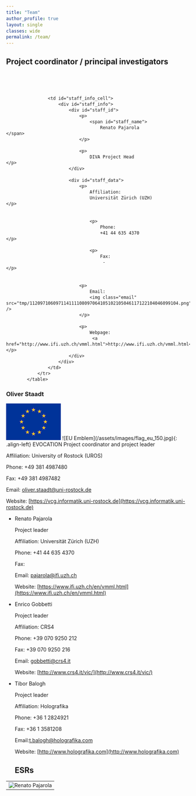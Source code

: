 ```yaml
---
title: "Team"
author_profile: true
layout: single
classes: wide
permalink: /team/
---
```


## Project coordinator / principal investigators



<a name="renato_pajarola"></a>		
			<table class="staff_odd">				
				<tr>
					<td id="photo_cell">
						<img src="images/renato_pajarola.JPG"  alt="Renato Pajarola" />
					</td>

					<td id="staff_info_cell">
						<div id="staff_info">
							<div id="staff_id">
								<p>
									<span id="staff_name">
										Renato Pajarola									</span>
								</p>

								<p>
									DIVA Project Head								</p>														
							</div>
							
							<div id="staff_data">
								<p>
									Affiliation:
									Universität Zürich (UZH)								</p>	
								
																
									<p>
										Phone: 
										+41 44 635 4370									</p>

									<p>
										Fax:				
										 - 									</p>

																
								<p>
									Email:
									<img class="email" src="tmp/112097106097114111108097064105102105046117122104046099104.png" />	
								</p>
								
								<p>
									Webpage:
									 <a href="http://www.ifi.uzh.ch/vmml.html">http://www.ifi.uzh.ch/vmml.html</a>								</p>
							</div>
						</div>
					</td>
				</tr>			
			</table>




### Oliver Staadt

<img src="/assets/images/flag_eu_150.jpg" alt="Oliver Staadt">
![EU Emblem](/assets/images/flag_eu_150.jpg){: .align-left}
  EVOCATION Project coordinator and project leader

  Affiliation: University of Rostock (UROS)

  Phone: +49 381 4987480

  Fax:	+49 381 4987482

  Email:  [oliver.staadt@uni-rostock.de](mailto:oliver.staadt@uni-rostock.de)

  Website: [https://vcg.informatik.uni-rostock.de](https://vcg.informatik.uni-rostock.de)

- Renato Pajarola

  Project leader

  Affiliation: Universität Zürich (UZH)

  Phone: +41 44 635 4370

  Fax:

  Email: [pajarola@ifi.uzh.ch](mailto:pajarola@ifi.uzh.ch) 

  Website: [https://www.ifi.uzh.ch/en/vmml.html](https://www.ifi.uzh.ch/en/vmml.html)

- Enrico Gobbetti

  Project leader

  Affiliation: CRS4

  Phone: +39 070 9250 212

  Fax:	+39 070 9250 216

  Email: [gobbetti@crs4.it](mailto:gobbetti@crs4.it)

  Website: [http://www.crs4.it/vic/](http://www.crs4.it/vic/)

- Tibor Balogh

  Project leader

  Affiliation: Holografika

  Phone: +36 1 2824921

  Fax:	+36 1 3581208

  Email:[t.balogh@holografika.com](mailto:t.balogh@holografika.com)  

  Website: [http://www.holografika.com](http://www.holografika.com)


  ## ESRs



<!--This is the base Jekyll theme. You can find out more info about customizing your Jekyll theme, as well as basic Jekyll usage documentation at [jekyllrb.com](https://jekyllrb.com/)

You can find the source code for Minima at GitHub:
[jekyll][jekyll-organization] /
[minima](https://github.com/jekyll/minima)

You can find the source code for Jekyll at GitHub:
[jekyll][jekyll-organization] /
[jekyll](https://github.com/jekyll/jekyll)


[jekyll-organization]: https://github.com/jekyll -->

